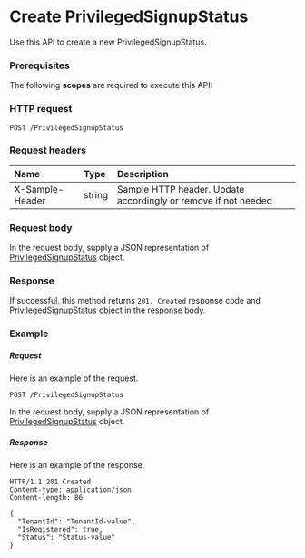 # Create PrivilegedSignupStatus

Use this API to create a new PrivilegedSignupStatus.
### Prerequisites
The following **scopes** are required to execute this API: 
### HTTP request
<!-- { "blockType": "ignored" } -->
```http
POST /PrivilegedSignupStatus

```
### Request headers
| Name       | Type | Description|
|:---------------|:--------|:----------|
| X-Sample-Header  | string  | Sample HTTP header. Update accordingly or remove if not needed|

### Request body
In the request body, supply a JSON representation of [PrivilegedSignupStatus](../resources/privilegedsignupstatus.md) object.


### Response
If successful, this method returns `201, Created` response code and [PrivilegedSignupStatus](../resources/privilegedsignupstatus.md) object in the response body.

### Example
##### Request
Here is an example of the request.
<!-- {
  "blockType": "request",
  "name": "create_privilegedsignupstatus_from_privilegedsignupstatus"
}-->
```http
POST /PrivilegedSignupStatus
```
In the request body, supply a JSON representation of [PrivilegedSignupStatus](../resources/privilegedsignupstatus.md) object.
##### Response
Here is an example of the response.
<!-- {
  "blockType": "response",
  "truncated": false,
  "@odata.type": "microsoft.graph.privilegedsignupstatus"
} -->
```http
HTTP/1.1 201 Created
Content-type: application/json
Content-length: 86

{
  "TenantId": "TenantId-value",
  "IsRegistered": true,
  "Status": "Status-value"
}
```

<!-- uuid: a176b254-e50b-4081-b49c-230d2e5ef86c
2015-10-19 09:46:35 UTC -->
<!-- {
  "type": "#page.annotation",
  "description": "Create PrivilegedSignupStatus",
  "keywords": "",
  "section": "documentation",
  "tocPath": ""
}-->